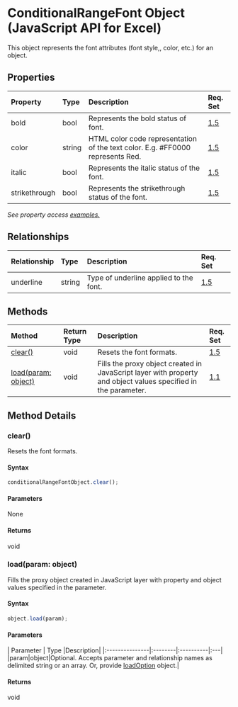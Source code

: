 # ConditionalRangeFont Object (JavaScript API for Excel)

This object represents the font attributes (font style,, color, etc.) for an object.

## Properties

| Property	   | Type	|Description| Req. Set|
|:---------------|:--------|:----------|:----|
|bold|bool|Represents the bold status of font.|[1.5](../requirement-sets/excel-api-requirement-sets.md)|
|color|string|HTML color code representation of the text color. E.g. #FF0000 represents Red.|[1.5](../requirement-sets/excel-api-requirement-sets.md)|
|italic|bool|Represents the italic status of the font.|[1.5](../requirement-sets/excel-api-requirement-sets.md)|
|strikethrough|bool|Represents the strikethrough status of the font.|[1.5](../requirement-sets/excel-api-requirement-sets.md)|

_See property access [examples.](#property-access-examples)_

## Relationships
| Relationship | Type	|Description| Req. Set|
|:---------------|:--------|:----------|:----|
|underline|string|Type of underline applied to the font.|[1.5](../requirement-sets/excel-api-requirement-sets.md)|

## Methods

| Method		   | Return Type	|Description| Req. Set|
|:---------------|:--------|:----------|:----|
|[clear()](#clear)|void|Resets the font formats.|[1.5](../requirement-sets/excel-api-requirement-sets.md)|
|[load(param: object)](#loadparam-object)|void|Fills the proxy object created in JavaScript layer with property and object values specified in the parameter.|[1.1](../requirement-sets/excel-api-requirement-sets.md)|

## Method Details


### clear()
Resets the font formats.

#### Syntax
```js
conditionalRangeFontObject.clear();
```

#### Parameters
None

#### Returns
void

### load(param: object)
Fills the proxy object created in JavaScript layer with property and object values specified in the parameter.

#### Syntax
```js
object.load(param);
```

#### Parameters
| Parameter	   | Type	|Description|
|:---------------|:--------|:----------|:---|
|param|object|Optional. Accepts parameter and relationship names as delimited string or an array. Or, provide [loadOption](loadoption.md) object.|

#### Returns
void
